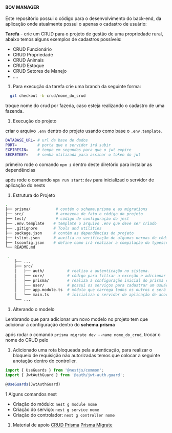 #### BOV MANAGER
Este repositório possui o código para o desenvolvimento do back-end, da aplicação onde atualmente possui o apenas o  cadastro de usuário:

__Tarefa__ - crie um CRUD para o projeto de gestão de uma propriedade rural, abaixo temos alguns exemplos de cadastros possíveis: 
- CRUD Funcionário
- CRUD Propriedade
- CRUD Animais
- CRUD Estoque
- CRUD Setores de Manejo
- .... 

1. Para execução da tarefa crie uma branch da seguinte forma:

```sh
  git checkout -b crud/nome_do_crud
```

troque nome do crud por fazeda, caso esteja realizando o cadastro de uma fazenda.

1. Execução do projeto 

criar o arquivo `.env` dentro do projeto usando como base o `.env.template`.

```sh
DATABASE_URL= # url da base de dados
PORT=         # porta que o servidor irá subir
EXPIRESIN=    # tempo em segundos para que o jwt expire 
SECRETKEY=    # senha utilizada para assinar o token do jwt
```

primeiro rode o comando `npm i` dentro deste diretório para instalar as dependências

após  rode o comando `npm run start:dev` para inicializad o servidor de aplicação do nests

1. Estrutura do Projeto

```sh
.
├── prisma/           # contém o schema.prisma e as migrations
├── src/              # armazena de fato o código do projeto
├── test/             # código de configuração do jest
├── .env.template    # template o arquivo .env que deve ser criado
├── .gitignore       # Tools and utilities
├── package.json     # contém as dependências do projeto
├── tslint.json      # auxilia na verificação de algumas normas de códigos, neste arquivo se define as regras
├── tsconfig.json    # define como irá realizar a compilação do typescript para javascript.
└── README.md
```

```sh
 .
    ├── ...
    ├── src/                   
    │   ├── auth/          # realiza a autenticação no sistema.
    │   ├── core/          # código para filtrar a exceção e adicionar mais informação
    │   ├── prisma/        # realiza a configuração inicial do prisma e também encerra o mesmo
    │   ├── user/          # possui os serviços para cadastrar um usuário
    │   ├── app.module.ts  # módulo que carrega todos os outros e será chamado pelo main.ts
    │   └── main.ts        # inicializa o servidor de aplicação de acordo com a configuração informada.
    └── ...

```

1. Alterando o modelo

Lembrando que para adicionar um novo modelo no projeto tem que adicionar a configuração dentro do __schema.prisma__

após rodar o comando  `prisma migrate dev --name nome_do_crud`, trocar o nome do CRUD pelo 

1. Adicionado uma rota bloqueada pela autenticação, para realizar o bloqueio de requisição não autorizadas temos que colocar a seguinte anotação dentro do controller.

```js
import { UseGuards } from '@nestjs/common';
import { JwtAuthGuard } from '@auth/jwt-auth.guard';

@UseGuards(JwtAuthGuard)
```

1 Alguns comandos nest

- Criação do módulo: `nest g module nome`
- Criação do serviço: `nest g service nome`
- Criação do controlador: `nest g controller nome`

1. Material de apoio
[CRUD Prisma](https://www.prisma.io/docs/concepts/components/prisma-client/crud)
[Prisma Migrate](https://www.prisma.io/docs/concepts/components/prisma-migrate)
